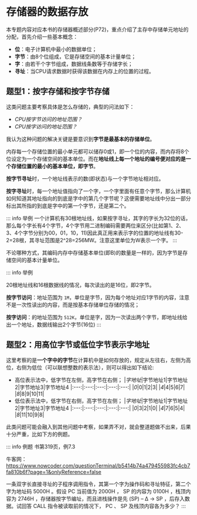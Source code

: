 # 存储器的数据存放

本专题内容对应本书的存储器概述部分(P72)，重点介绍了主存中存储单元地址的分配，首先介绍一些基本概念：

- **位**：电子计算机中最小的数据单位；
- **字节**：由8个位组成，它是存储空间的基本计量单位；
- **字**：由若干个字节组成，数据线条数等于存储字长；
- **寻址**：当CPU请求数据时获得该数据在内存上的位置的过程。


## 题型1：按字存储和按字节存储

这类问题主要考察具体是怎么存储的，典型的问法如下：

-  *CPU按字节访问的地址范围？*
-  *CPU按字访问的地址范围？*

我认为这种问题的解决关键是要意识到**字节是最基本的存储单位**。


内存每一个存储位置的最小单元都可以储存0或1，即一个位的内容，而内存将8个位设定为一个存储空间的基本单位。而在**地址线上每一个地址的编号便对应的是一个存储位置的最小的基本单位，即字节**。

**按字节寻址**时，一个地址线表示的数(即状态)与一个字节地址相对应。

**按字寻址**时，每一个地址值指向了一个字，一个字里面有任意个字节，那么计算机如何知道其地址指向的到底是字中的第几个字节呢？这便需要地址线中分出一部分标出其所指的到底是字中的第一个字节，还是第二个。

::: info 举例
一个计算机有30根地址线，如果按字寻址，其字的字长为32位的话，那么每个字长有4个字节，4个字节用二进制编码需要两位来区分(比如第1、2、3、4个字节分别为00，01，10，11)因此真正用来表示字的位置的地址线有30-2=28根，其寻址范围是2^28=256MW。注意这里单位为W表示一个字。
:::

不论哪种方式，其编码内存中存储基本单位(即B)的数量是一样的，因为字节是存储空间的基本计量单位。

::: info 举例

20根地址线和16根数据线的情况，每次读出的是16位，即2字节。

**按字节访问**：地址范围为 `1M`，单位是字节，因为每个地址对应1字节的内容，注意不是一次性读出的内容，而是按基本存储单位存储的情况；

**按字访问**：的地址范围为 `512K`，单位是字，因为一次读出两个字节，即地址线给出一个地址，数据线输出2个字节(16位)
:::

## 题型2：用高位字节或低位字节表示字地址

这里考察的是**一个字中的字节**在计算机中是如何存放的，规定从左往右，左侧为高位，右侧为低位（可以联想整数的表示法），则可以得出如下结论:

- 高位表示法中，低字节在左侧，高字节在右侧；
    |*字地址*|字节地址1|字节地址2|字节地址3|字节地址4
    |:---:|:---:|:---:|:---:|:---:|
    |*0*|0|1|2|3|
    |*4*|4|5|6|7|
    |*8*|8|9|10|11|
- 低位表示法中，低字节在右侧，高字节在左侧；
    |*字地址*|字节地址1|字节地址2|字节地址3|字节地址4
    |:---:|:---:|:---:|:---:|:---:|
    |*0*|3|2|1|0|
    |*4*|7|6|5|4|
    |*8*|11|10|9|8|

此类问题可能会融入到其他问题中考察，如果弄不对，就会整道题做不出来，后果十分严重，比如下方的例题。

::: info 例题
书第319页，例7.3

牛客网：https://www.nowcoder.com/questionTerminal/b5414b74a479455983fc4cb7fa810b6f?page=1&onlyReference=false


一条双字长直接寻址的子程序调用指令，其第一个字为操作码和寻址特征，第二个字为地址码 5000H 。假设 PC 当前值为 2000H ， SP 的内容为 0100H ，栈顶内容为 2746H ，存储器按字节编址，而且进栈操作是先 (SP) – Δ → SP ，后存入数据。试回答 CALL 指令被读取前的情况下， PC 、 SP 及栈顶内容各为多少？
:::